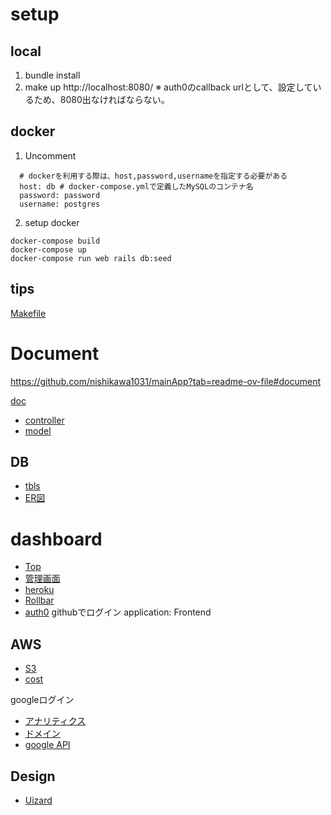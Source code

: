 # setup
## local
1. bundle install
2. make up
http://localhost:8080/
※ auth0のcallback urlとして、設定しているため、8080出なければならない。

## docker
1. Uncomment
```
  # dockerを利用する際は、host,password,usernameを指定する必要がある
  host: db # docker-compose.ymlで定義したMySQLのコンテナ名
  password: password
  username: postgres
```
2. setup docker
```
docker-compose build
docker-compose up
docker-compose run web rails db:seed
```

## tips
[Makefile](/Makefile)

# Document
https://github.com/nishikawa1031/mainApp?tab=readme-ov-file#document

[doc](/doc/)

* [controller](/doc/controllers_complete.svg)
* [model](/doc/models_complete.svg)

## DB
* [tbls](/doc/schema/README.md)
* [ER図](/erd.pdf)

# dashboard
* [Top](https://main-app-1209-466d97d1a50c.herokuapp.com/)
* [管理画面](https://main-app-1209-466d97d1a50c.herokuapp.com/admin)
* [heroku](https://dashboard.heroku.com/apps)
* [Rollbar](https://rollbar.com/tatsunishitatsu/FirstProject/)
* [auth0](https://manage.auth0.com/dashboard/jp/dev-kg26mhb8w8f3va47/applications/hgwPE8X64zNuE6ohT8yLYftVuQkYyr7s/settings)
githubでログイン
application: Frontend

## AWS
* [S3](https://ap-northeast-1.console.aws.amazon.com/s3/home?region=ap-northeast-1#)
* [cost](https://us-east-1.console.aws.amazon.com/costmanagement/home?region=ap-northeast-1#/home)

googleログイン
* [アナリティクス](https://analytics.google.com/analytics/web/?authuser=0#/p347800174/reports/intelligenthome)
* [ドメイン](https://navi.onamae.com/domain/setting/renew/list)
* [google API](https://console.cloud.google.com/apis/dashboard?project=cognito-341413)

## Design
* [Uizard](https://app.uizard.io/prototypes/BMmgKXWLm1fZ34V9yOe0)
